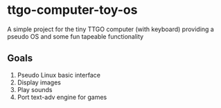 # ttgo-computer-toy-os
A simple project for the tiny TTGO computer (with keyboard) providing a pseudo OS and some fun tapeable functionality

## Goals
 1. Pseudo Linux basic interface
 2. Display images
 3. Play sounds
 4. Port text-adv engine for games
